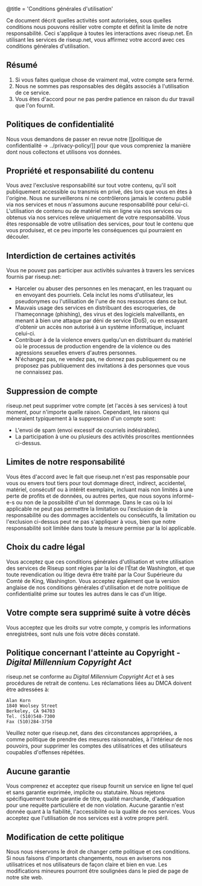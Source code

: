 @title = 'Conditions générales d'utilisation'

Ce document décrit quelles activités sont autorisées, sous quelles conditions nous pouvons résilier votre compte et définit la limite de notre responsabilité. Ceci s'applique à toutes les interactions avec riseup.net. En utilisant les services de riseup.net, vous affirmez votre accord avec ces conditions générales d'utilisation.

## Résumé

1. Si vous faites quelque chose de vraiment mal, votre compte sera fermé.
1. Nous ne sommes pas responsables des dégâts associés à l'utilisation de ce service.
1. Vous êtes d'accord pour ne pas perdre patience en raison du dur travail que l'on fournit.

## Politiques de confidentialité

Nous vous demandons de passer en revue notre [[politique de confidentialité -> ../privacy-policy/]] pour que vous compreniez la manière dont nous collectons et utilisons vos données.

## Propriété et responsabilité du contenu

Vous avez l'exclusive responsabilité sur tout votre contenu, qu'il soit publiquement accessible ou transmis en privé, dès lors que vous en êtes à l'origine. Nous ne surveillerons ni ne contrôlerons jamais le contenu publié via nos services et nous n'assumons aucune responsabilité pour celui-ci. L'utilisation de contenu ou de matériel mis en ligne via nos services ou obtenus via nos services relève uniquement de votre responsabilité. Vous êtes responsable de votre utilisation des services, pour tout le contenu que vous produisez, et ce peu importe les conséquences qui pourraient en découler.

## Interdiction de certaines activités

Vous ne pouvez pas participer aux activités suivantes à travers les services fournis par riseup.net:

* Harceler ou abuser des personnes en les menaçant, en les traquant ou en envoyant des pourriels. Cela inclut les noms d'utilisateur, les pseudonymes ou l'utilisation de l'une de nos ressources dans ce but.
* Mauvais usage des services en distribuant des escroqueries, de l'hameçonnage (phishing), des virus et des logiciels malveillants, en menant à bien une attaque par déni de service (DoS), ou en essayant d'obtenir un accès non autorisé à un système informatique, incluant celui-ci.
* Contribuer à de la violence envers quelqu'un en distribuant du matériel où le processus de production engendre de la violence ou des agressions sexuelles envers d'autres personnes.
* N'échangez pas, ne vendez pas, ne donnez pas publiquement ou ne proposez pas publiquement des invitations à des personnes que vous ne connaissez pas.

## Suppression de compte

riseup.net peut supprimer votre compte (et l'accès à ses services) à tout moment, pour n'importe quelle raison. Cependant, les raisons qui mèneraient typiquement à la suppression d'un compte sont:

* L'envoi de spam (envoi excessif de courriels indésirables).
* La participation à une ou plusieurs des activités proscrites mentionnées ci-dessus.

## Limites de notre responsabilité

Vous êtes d'accord avec le fait que riseup.net n'est pas responsable pour vous ou envers tout tiers pour tout dommage direct, indirect, accidentel, matériel, consécutif ou à intérêt exemplaire, incluant mais non limités à une perte de profits et de données, ou autres pertes, que nous soyons informé-e-s ou non de la possibilité d'un tel dommage. Dans le cas où la loi applicable ne peut pas permettre la limitation ou l'exclusion de la responsabilité ou des dommages accidentels ou consécutifs, la limitation ou l'exclusion ci-dessus peut ne pas s'appliquer à vous, bien que notre responsabilité soit limitée dans toute la mesure permise par la loi applicable.

## Choix du cadre légal

Vous acceptez que ces conditions générales d'utilisation et votre utilisation des services de Riseup sont régies par la loi de l'État de Washington, et que toute revendication ou litige devra être traité par la Cour Supérieure du Comté de King, Washington. Vous acceptez également que la version anglaise de nos conditions générales d'utilisation et de notre politique de confidentialité prime sur toutes les autres dans le cas d'un litige.

## Votre compte sera supprimé suite à votre décès

Vous acceptez que les droits sur votre compte, y compris les informations enregistrées, sont nuls une fois votre décès constaté.

## Politique concernant l'atteinte au Copyright - _Digital Millennium Copyright Act_

riseup.net se conforme au _Digital Millennium Copyright Act_ et à ses procédures de retrait de contenu. Les réclamations liées au DMCA doivent être adressées à:

	Alan Korn
	1840 Woolsey Street
	Berkeley, CA 94703
	Tel. (510)548-7300
	Fax (510)284-3750

Veuillez noter que riseup.net, dans des circonstances appropriées, a comme politique de prendre des mesures raisonnables, à l'intérieur de nos pouvoirs, pour supprimer les comptes des utilisatrices et des utilisateurs coupables d'offenses répétées.

## Aucune garantie

Vous comprenez et acceptez que riseup fournit un service en ligne tel quel et sans garantie exprimée, implicite ou statutaire. Nous rejetons spécifiquement toute garantie de titre, qualité marchande, d'adéquation pour une requête particulière et de non violation. Aucune garantie n'est donnée quant à la fiabilité, l'accessibilité ou la qualité de nos services. Vous acceptez que l'utilisation de nos services est à votre propre péril.

## Modification de cette politique

Nous nous réservons le droit de changer cette politique et ces conditions. Si nous faisons d'importants changements, nous en aviserons nos utilisatrices et nos utilisateurs de façon claire et bien en vue. Les modifications mineures pourront être soulignées dans le pied de page de notre site web.
